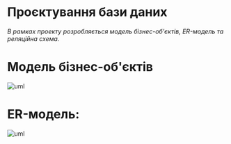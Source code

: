 # Проєктування бази даних

*В рамках проекту розробляється модель бізнес-об'єктів, ER-модель та реляційна схема.*

# Модель бізнес-об'єктів

![uml](http://www.plantuml.com/plantuml/png/VLC5Zkmm31L3fDoXgk3_XQ4JB9DmyG1LOqcLYe6bomzwiYyUXlhv6VDowNnXVMXghRIYrbV-9_jmP1DZN9dKRek6KiHsjK2eAQewXVh2kQ_E6gZrIgxlMhEqza1G5r7NKraLTVLR-Afh8TbB8BU118298kRfsqFmJMSjbVwgTLzazwEO9d5mhhqkKtY2CazjYMw9orB21SKWvrkmd_GZJCp0YE_wgfHWF4l0g3MtQTklr7VM2nDBC8ABO2nkO9Cyo__FpcSd-QWUvV-dvwSdEPoReDWrPVaKwyVPif4PdSR9SS1i5C03KyeG73KDqefbduti4buP36to10HPwjce1XJKZlHuLn3Kwa_S6GyyCYDU0fEGmji9SO52kqUvEmB4-yRDugqyUF5sgLfjJpBMtT_Y4QBe3wZRxa0koLsMJgrOVnmNDGHIJHsWrzIXLT9-p9YWWWJvZz6Wcg1fXQl0iW978fRUIzs-BwareQaN)

# ER-модель:
![uml](http://www.plantuml.com/plantuml/png/dLB5SiGm33qlVSCckPJfcakPRiKFyCIQZXPaZooN--_Tu3A6uP4bdJbHBBxVQzLRTI11-GfU7N3mqwe7Wmrr7219_aAg3t4Wy5cyGrzXByvl-HUhdFimF23P3_qiZFIM_s3J6wEswd-LtnCuQqW3oKnNPo51rSDl9MWe5qdv8ual3JCaSaxkOqxqb3JghvL0d5t7bUufMKDh8iQZ1vTcN8_rxFaTlfOKF2X4ZCLah0Mah-OivGciOTci6ja8HDid-oSxqO4-YBQFqwUHJgMWuTi4T7Sd6c_94kn4qLFjgfGbsizJdeESeviNUqQ6KYO5vPMR0ShPAMJ-VWQaVR_t3m00)
